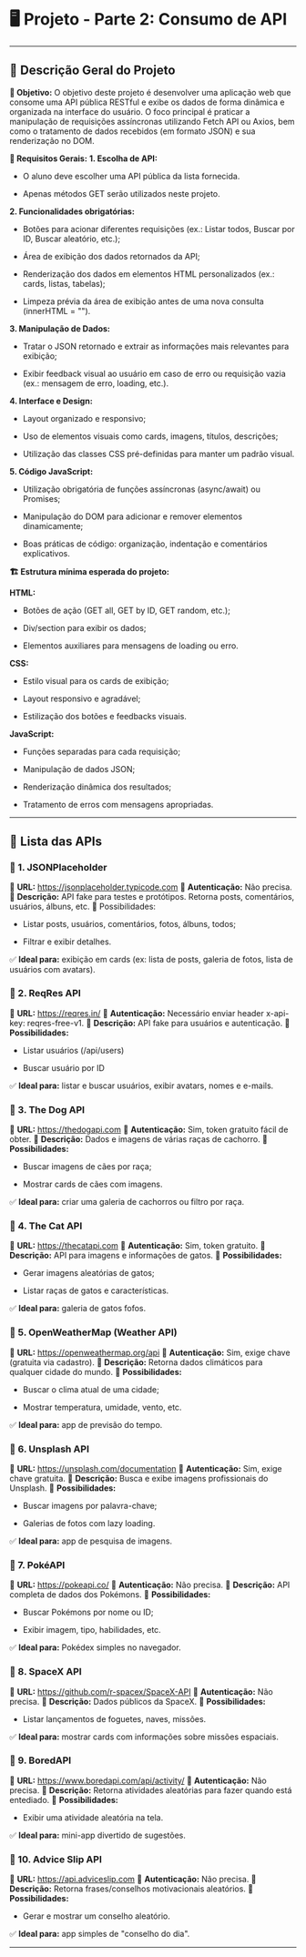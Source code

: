 # 🖥️ Projeto - Parte 2: Consumo de API

---

## 🔹 Descrição Geral do Projeto
**🎯 Objetivo:**
O objetivo deste projeto é desenvolver uma aplicação web que consome uma API pública RESTful e exibe os dados de forma dinâmica e organizada na interface do usuário. O foco principal é praticar a manipulação de requisições assíncronas utilizando Fetch API ou Axios, bem como o tratamento de dados recebidos (em formato JSON) e sua renderização no DOM.

**📜 Requisitos Gerais:**
**1. Escolha de API:**

- O aluno deve escolher uma API pública da lista fornecida.

- Apenas métodos GET serão utilizados neste projeto.

**2. Funcionalidades obrigatórias:**

- Botões para acionar diferentes requisições (ex.: Listar todos, Buscar por ID, Buscar aleatório, etc.);

- Área de exibição dos dados retornados da API;

- Renderização dos dados em elementos HTML personalizados (ex.: cards, listas, tabelas);

- Limpeza prévia da área de exibição antes de uma nova consulta (innerHTML = "").

**3. Manipulação de Dados:**

- Tratar o JSON retornado e extrair as informações mais relevantes para exibição;

- Exibir feedback visual ao usuário em caso de erro ou requisição vazia (ex.: mensagem de erro, loading, etc.).

**4. Interface e Design:**

- Layout organizado e responsivo;

- Uso de elementos visuais como cards, imagens, títulos, descrições;

- Utilização das classes CSS pré-definidas para manter um padrão visual.

**5. Código JavaScript:**

- Utilização obrigatória de funções assíncronas (async/await) ou Promises;

- Manipulação do DOM para adicionar e remover elementos dinamicamente;

- Boas práticas de código: organização, indentação e comentários explicativos.

**🏗️ Estrutura mínima esperada do projeto:**

**HTML:**
- Botões de ação (GET all, GET by ID, GET random, etc.);

- Div/section para exibir os dados;

- Elementos auxiliares para mensagens de loading ou erro.

**CSS:**
- Estilo visual para os cards de exibição;

- Layout responsivo e agradável;

- Estilização dos botões e feedbacks visuais.

**JavaScript:**
- Funções separadas para cada requisição;

- Manipulação de dados JSON;

- Renderização dinâmica dos resultados;

- Tratamento de erros com mensagens apropriadas.

---

## 🔹 Lista das APIs 

### 🔗 1. JSONPlaceholder
🔸 **URL:** https://jsonplaceholder.typicode.com
🔸 **Autenticação:** Não precisa.
🔸 **Descrição:** API fake para testes e protótipos. Retorna posts, comentários, usuários, álbuns, etc.
🔸 Possibilidades:

- Listar posts, usuários, comentários, fotos, álbuns, todos;

- Filtrar e exibir detalhes.

✅ **Ideal para:** exibição em cards (ex: lista de posts, galeria de fotos, lista de usuários com avatars).

### 🔗 2. ReqRes API
🔸 **URL:** https://reqres.in/
🔸 **Autenticação:** Necessário enviar header x-api-key: reqres-free-v1.
🔸 **Descrição:** API fake para usuários e autenticação.
🔸 **Possibilidades:**

- Listar usuários (/api/users)

- Buscar usuário por ID

✅ **Ideal para:** listar e buscar usuários, exibir avatars, nomes e e-mails.

### 🔗 3. The Dog API
🔸 **URL:** https://thedogapi.com
🔸 **Autenticação:** Sim, token gratuito fácil de obter.
🔸 **Descrição:** Dados e imagens de várias raças de cachorro.
🔸 **Possibilidades:**

- Buscar imagens de cães por raça;

- Mostrar cards de cães com imagens.

✅ **Ideal para:** criar uma galeria de cachorros ou filtro por raça.

### 🔗 4. The Cat API
🔸 **URL:** https://thecatapi.com
🔸 **Autenticação:** Sim, token gratuito.
🔸 **Descrição:** API para imagens e informações de gatos.
🔸 **Possibilidades:**

- Gerar imagens aleatórias de gatos;

- Listar raças de gatos e características.

✅ **Ideal para:** galeria de gatos fofos.

### 🔗 5. OpenWeatherMap (Weather API)
🔸 **URL:** https://openweathermap.org/api
🔸 **Autenticação:** Sim, exige chave (gratuita via cadastro).
🔸 **Descrição:** Retorna dados climáticos para qualquer cidade do mundo.
🔸 **Possibilidades:**

- Buscar o clima atual de uma cidade;

- Mostrar temperatura, umidade, vento, etc.

✅ **Ideal para:** app de previsão do tempo.

### 🔗 6. Unsplash API
🔸 **URL:** https://unsplash.com/documentation
🔸 **Autenticação:** Sim, exige chave gratuita.
🔸 **Descrição:** Busca e exibe imagens profissionais do Unsplash.
🔸 **Possibilidades:**

- Buscar imagens por palavra-chave;

- Galerias de fotos com lazy loading.

✅ **Ideal para:** app de pesquisa de imagens.

### 🔗 7. PokéAPI
🔸 **URL:** https://pokeapi.co/
🔸 **Autenticação:** Não precisa.
🔸 **Descrição:** API completa de dados dos Pokémons.
🔸 **Possibilidades:**

- Buscar Pokémons por nome ou ID;

- Exibir imagem, tipo, habilidades, etc.

✅ **Ideal para:** Pokédex simples no navegador.

### 🔗 8. SpaceX API
🔸 **URL:** https://github.com/r-spacex/SpaceX-API
🔸 **Autenticação:** Não precisa.
🔸 **Descrição:** Dados públicos da SpaceX.
🔸 **Possibilidades:**

- Listar lançamentos de foguetes, naves, missões.

✅ **Ideal para:** mostrar cards com informações sobre missões espaciais.

### 🔗 9. BoredAPI
🔸 **URL:** https://www.boredapi.com/api/activity/
🔸 **Autenticação:** Não precisa.
🔸 **Descrição:** Retorna atividades aleatórias para fazer quando está entediado.
🔸 **Possibilidades:**

- Exibir uma atividade aleatória na tela.

✅ **Ideal para:** mini-app divertido de sugestões.

### 🔗 10. Advice Slip API
🔸 **URL:** https://api.adviceslip.com
🔸 **Autenticação:** Não precisa.
🔸 **Descrição:** Retorna frases/conselhos motivacionais aleatórios.
🔸 **Possibilidades:**

- Gerar e mostrar um conselho aleatório.

✅ **Ideal para:** app simples de "conselho do dia".

---